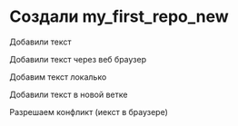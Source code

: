 ﻿# Создали my_first_repo_new

Добавили текст

Добавили текст через веб браузер

Добавим текст локалько

Добавили текст в новой ветке

Разрешаем конфликт (иекст в браузере)
